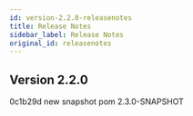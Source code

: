 ```yaml
---
id: version-2.2.0-releasenotes
title: Release Notes
sidebar_label: Release Notes
original_id: releasenotes
---
```


## Version 2.2.0
0c1b29d new snapshot pom 2.3.0-SNAPSHOT</br>
